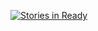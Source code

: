 

[![Stories in Ready](https://badge.waffle.io/cnromaine/git-testing.svg?label=ready&title=Ready)](http://waffle.io/cnromaine/git-testing)
